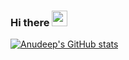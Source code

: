 ### Hi there <img src="https://raw.githubusercontent.com/MartinHeinz/MartinHeinz/master/wave.gif" width="25px">


[![Anudeep's GitHub stats](https://github-readme-stats.vercel.app/api?username=anudeeptadikamalla&show_icons=true&theme=radical)](https://github.com/anuraghazra/github-readme-stats)
 


<!--
**anudeeptadikamalla/anudeeptadikamalla** is a ✨ _special_ ✨ repository because its `README.md` (this file) appears on your GitHub profile.

Here are some ideas to get you started:

- 🔭 I’m currently working on ...
- 🌱 I’m currently learning ...
- 👯 I’m looking to collaborate on ...
- 🤔 I’m looking for help with ...
- 💬 Ask me about ...
- 📫 How to reach me: ...
- 😄 Pronouns: ...
- ⚡ Fun fact: ...
-->
